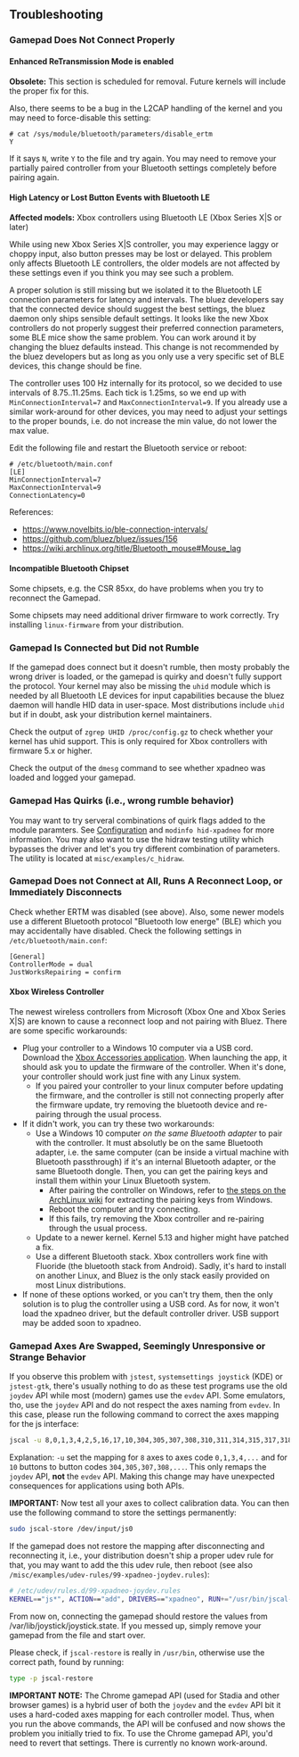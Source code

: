 ## Troubleshooting

### Gamepad Does Not Connect Properly

#### Enhanced ReTransmission Mode is enabled

**Obsolete:** This section is scheduled for removal. Future kernels will include the proper fix for this.

Also, there seems to be a bug in the L2CAP handling of the kernel and you may need to force-disable
this setting:
```
# cat /sys/module/bluetooth/parameters/disable_ertm
Y
```

If it says `N`, write `Y` to the file and try again. You may need to remove your partially paired
controller from your Bluetooth settings completely before pairing again.


#### High Latency or Lost Button Events with Bluetooth LE

**Affected models:** Xbox controllers using Bluetooth LE (Xbox Series X\|S or later)

While using new Xbox Series X\|S controller, you may experience laggy or choppy input, also button presses may be
lost or delayed. This problem only affects Bluetooth LE controllers, the older models are not affected by these
settings even if you think you may see such a problem.

A proper solution is still missing but we isolated it to the Bluetooth LE connection parameters for latency and
intervals. The bluez developers say that the connected device should suggest the best settings, the bluez daemon only
ships sensible default settings. It looks like the new Xbox controllers do not properly suggest their preferred
connection parameters, some BLE mice show the same problem. You can work around it by changing the bluez defaults
instead. This change is not recommended by the bluez developers but as long as you only use a very specific set of BLE
devices, this change should be fine.

The controller uses 100 Hz internally for its protocol, so we decided to use intervals of 8.75..11.25ms. Each tick is
1.25ms, so we end up with `MinConnectionInterval=7` and `MaxConnectionInterval=9`. If you already use a similar
work-around for other devices, you may need to adjust your settings to the proper bounds, i.e. do not increase the
min value, do not lower the max value.

Edit the following file and restart the Bluetooth service or reboot:
```
# /etc/bluetooth/main.conf
[LE]
MinConnectionInterval=7
MaxConnectionInterval=9
ConnectionLatency=0
```

References:

* https://www.novelbits.io/ble-connection-intervals/
* https://github.com/bluez/bluez/issues/156
* https://wiki.archlinux.org/title/Bluetooth_mouse#Mouse_lag


#### Incompatible Bluetooth Chipset

Some chipsets, e.g. the CSR 85xx, do have problems when you try to reconnect the Gamepad.

Some chipsets may need additional driver firmware to work correctly. Try installing
`linux-firmware` from your distribution.


### Gamepad Is Connected but Did not Rumble

If the gamepad does connect but it doesn't rumble, then mosty probably the wrong driver is loaded,
or the gamepad is quirky and doesn't fully support the protocol. Your kernel may also be missing the `uhid` module
which is needed by all Bluetooth LE devices for input capabilities because the bluez daemon will handle HID data in
user-space. Most distributions include  `uhid` but if in doubt, ask your distribution kernel maintainers.

Check the output of `zgrep UHID /proc/config.gz` to check whether your kernel has uhid support. This is only required
for Xbox controllers with firmware 5.x or higher.

Check the output of the `dmesg` command to see whether xpadneo was loaded and logged your
gamepad.


### Gamepad Has Quirks (i.e., wrong rumble behavior)

You may want to try serveral combinations of quirk flags added to the module paramters.
See [Configuration](https://atar-axis.github.io/xpadneo/#configuration) and `modinfo hid-xpadneo`
for more information. You may also want to use the hidraw testing utility which bypasses the
driver and let's you try different combination of parameters. The utility is located at
`misc/examples/c_hidraw`.


### Gamepad Does not Connect at All, Runs A Reconnect Loop, or Immediately Disconnects

Check whether ERTM was disabled (see above). Also, some newer models use a different Bluetooth protocol "Bluetooth
low energe" (BLE) which you may accidentally have disabled. Check the following settings in `/etc/bluetooth/main.conf`:
```
[General]
ControllerMode = dual
JustWorksRepairing = confirm
```


#### Xbox Wireless Controller

The newest wireless controllers from Microsoft (Xbox One and Xbox Series X\|S) are known to cause a reconnect loop and
not pairing with Bluez. There are some specific workarounds:

- Plug your controller to a Windows 10 computer via a USB cord. Download
  the [Xbox Accessories application](https://xbox.com/accessories-app). When launching the app, it should ask you to
  update the firmware of the controller. When it's done, your controller should work just fine with any Linux system.
  - If you paired your controller to your linux computer before updating the firmware, and the controller is still not connecting properly after the firmware update, try removing the bluetooth device and re-pairing through the usual process. 
- If it didn't work, you can try these two workarounds:
    - Use a Windows 10 computer *on the same Bluetooth adapter* to pair with the controller. It must absolutly be on
      the same Bluetooth adapter, i.e. the same computer (can be inside a virtual machine with Bluetooth passthrough)
      if it's an internal Bluetooth adapter, or the same Bluetooth dongle. Then, you can get the pairing keys and
      install them within your Linux Bluetooth system.
      - After pairing the controller on Windows, refer to [the steps on the ArchLinux wiki](https://wiki.archlinux.org/title/Bluetooth#Extracting_on_Windows) for extracting the pairing keys from Windows.
      - Reboot the computer and try connecting.
      - If this fails, try removing the Xbox controller and re-pairing through the usual process.
    - Update to a newer kernel. Kernel 5.13 and higher might have patched a fix.
    - Use a different Bluetooth stack. Xbox controllers work fine with Fluoride (the bluetooth stack from Android).
      Sadly, it's hard to install on another Linux, and Bluez is the only stack easily provided on most Linux
      distributions.
- If none of these options worked, or you can't try them, then the only solution is to plug the controller using a USB
  cord. As for now, it won't load the xpadneo driver, but the default controller driver. USB support may be added soon
  to xpadneo.


### Gamepad Axes Are Swapped, Seemingly Unresponsive or Strange Behavior

If you observe this problem with `jstest`, `systemsettings joystick` (KDE) or `jstest-gtk`, there's usually nothing
to do as these test programs use the old `joydev` API while most (modern) games use the `evdev` API. Some emulators,
tho, use the `joydev` API and do not respect the axes naming from `evdev`. In this case, please run the following
command to correct the axes mapping for the js interface:

```bash
jscal -u 8,0,1,3,4,2,5,16,17,10,304,305,307,308,310,311,314,315,317,318 /dev/input/js0
```

Explanation: `-u` set the mapping for `8` axes to axes code `0,1,3,4,...` and for `10` buttons to button codes
`304,305,307,308,...`. This only remaps the `joydev` API, **not** the `evdev` API. Making this change may have
unexpected consequences for applications using both APIs.

**IMPORTANT:** Now test all your axes to collect calibration data. You can then use the following command to store the
settings permanently:

```bash
sudo jscal-store /dev/input/js0
```

If the gamepad does not restore the mapping after disconnecting and reconnecting it, i.e., your distribution doesn't
ship a proper udev rule for that, you may want to add the this udev rule, then reboot (see also
`/misc/examples/udev-rules/99-xpadneo-joydev.rules`):

```bash
# /etc/udev/rules.d/99-xpadneo-joydev.rules
KERNEL=="js*", ACTION=="add", DRIVERS=="xpadneo", RUN+="/usr/bin/jscal-restore %E{DEVNAME}"
```

From now on, connecting the gamepad should restore the values from /var/lib/joystick/joystick.state. If you messed up,
simply remove your gamepad from the file and start over.

Please check, if `jscal-restore` is really in `/usr/bin`, otherwise use the correct path, found by running:

```bash
type -p jscal-restore
```

**IMPORTANT NOTE:** The Chrome gamepad API (used for Stadia and other browser games) is a hybrid user of both the
`joydev` and the `evdev` API bit it uses a hard-coded axes mapping for each controller model. Thus, when you run the
above commands, the API will be confused and now shows the problem you initially tried to fix. To use the Chrome
gamepad API, you'd need to revert that settings. There is currently no known work-around.
